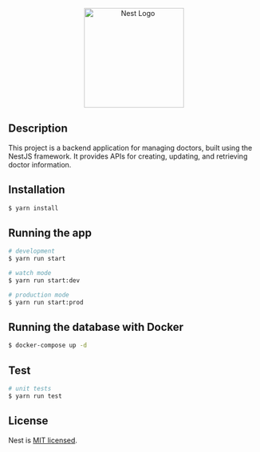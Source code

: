 <p align="center">
  <a href="http://nestjs.com/" target="blank"><img src="https://nestjs.com/img/logo-small.svg" width="200" alt="Nest Logo" /></a>
  </p>

  [circleci-image]: https://img.shields.io/circleci/build/github/nestjs/nest/master?token=abc123def456
  [circleci-url]: https://circleci.com/gh/nestjs/nest

  ## Description

  This project is a backend application for managing doctors, built using the NestJS framework. It provides APIs for creating, updating, and retrieving doctor information.

  ## Installation

  ```bash
  $ yarn install
  ```

  ## Running the app

  ```bash
  # development
  $ yarn run start

  # watch mode
  $ yarn run start:dev

  # production mode
  $ yarn run start:prod
  ```

  ## Running the database with Docker

  ```bash
  $ docker-compose up -d
  ```

  ## Test

  ```bash
  # unit tests
  $ yarn run test
  ```

  ## License

  Nest is [MIT licensed](LICENSE).